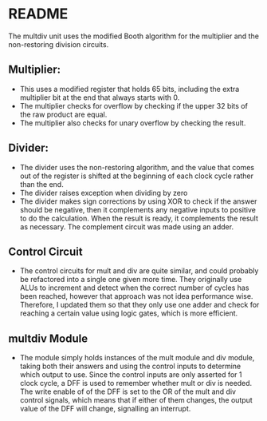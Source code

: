 # README

The multdiv unit uses the modified Booth algorithm for the multiplier and the non-restoring division circuits. 

## Multiplier: 
* This uses a modified register that holds 65 bits, including the extra multiplier bit at the end that always starts with 0. 
* The multiplier checks for overflow by checking if the upper 32 bits of the raw product are equal. 
* The multiplier also checks for unary overflow by checking the result. 

## Divider: 
* The divider uses the non-restoring algorithm, and the value that comes out of the register is shifted at the beginning of each clock cycle rather than the end. 
* The divider raises exception when dividing by zero 
* The divider makes sign corrections by using XOR to check if the answer should be negative, then it complements any negative inputs to positive to do the calculation. When the result is ready, it complements the result as necessary. The complement circuit was made using an adder. 

## Control Circuit
* The control circuits for mult and div are quite similar, and could probably be refactored into a single one given more time. They originally use ALUs to increment and detect when the correct number of cycles has been reached, however that approach was not idea performance wise. Therefore, I updated them so that they only use one adder and check for reaching a certain value using logic gates, which is more efficient. 

## multdiv Module
* The module simply holds instances of the mult module and div module, taking both their answers and using the control inputs to determine which output to use. Since the control inputs are only asserted for 1 clock cycle, a DFF is used to remember whether mult or div is needed. The write enable of of the DFF is set to the OR of the mult and div control signals, which means that if either of them changes, the output value of the DFF will change, signalling an interrupt. 